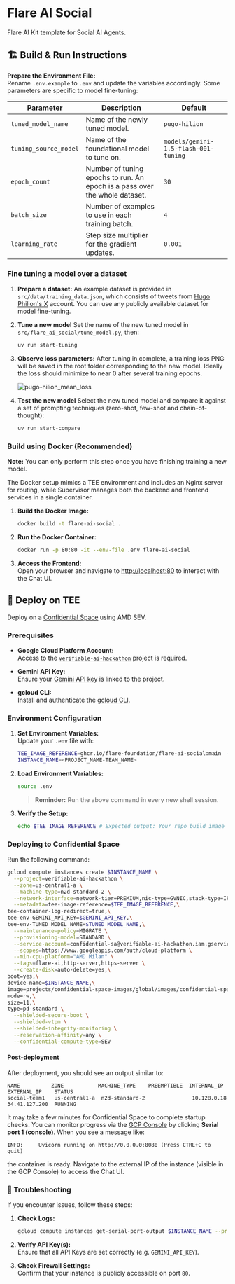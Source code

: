 # Flare AI Social

Flare AI Kit template for Social AI Agents.

## 🏗️ Build & Run Instructions

**Prepare the Environment File:**  
 Rename `.env.example` to `.env` and update the variables accordingly.
Some parameters are specific to model fine-tuning:

| Parameter             | Description                                                                | Default                              |
| --------------------- | -------------------------------------------------------------------------- | ------------------------------------ |
| `tuned_model_name`    | Name of the newly tuned model.                                             | `pugo-hilion`                        |
| `tuning_source_model` | Name of the foundational model to tune on.                                 | `models/gemini-1.5-flash-001-tuning` |
| `epoch_count`         | Number of tuning epochs to run. An epoch is a pass over the whole dataset. | `30`                                 |
| `batch_size`          | Number of examples to use in each training batch.                          | `4`                                  |
| `learning_rate`       | Step size multiplier for the gradient updates.                             | `0.001`                              |

### Fine tuning a model over a dataset

1. **Prepare a dataset:**
   An example dataset is provided in `src/data/training_data.json`, which consists of tweets from
   [Hugo Philion's X](https://x.com/HugoPhilion) account. You can use any publicly available dataset
   for model fine-tuning.

2. **Tune a new model**
   Set the name of the new tuned model in `src/flare_ai_social/tune_model.py`, then:

   ```bash
   uv run start-tuning
   ```

3. **Observe loss parameters:**
   After tuning in complete, a training loss PNG will be saved in the root folder corresponding to the new model.
   Ideally the loss should minimize to near 0 after several training epochs.

   ![pugo-hilion_mean_loss](https://github.com/user-attachments/assets/f6c4d82b-678a-4ae5-bfb7-39dc59e1103d)

4. **Test the new model**
   Select the new tuned model and compare it against a set of prompting techniques (zero-shot, few-shot and chain-of-thought):

   ```bash
   uv run start-compare
   ```

### Build using Docker (Recommended)

**Note:** You can only perform this step once you have finishing training a new model.

The Docker setup mimics a TEE environment and includes an Nginx server for routing, while Supervisor manages both the backend and frontend services in a single container.

1. **Build the Docker Image:**

   ```bash
   docker build -t flare-ai-social .
   ```

2. **Run the Docker Container:**

   ```bash
   docker run -p 80:80 -it --env-file .env flare-ai-social
   ```

3. **Access the Frontend:**  
   Open your browser and navigate to [http://localhost:80](http://localhost:80) to interact with the Chat UI.

## 🚀 Deploy on TEE

Deploy on a [Confidential Space](https://cloud.google.com/confidential-computing/confidential-space/docs/confidential-space-overview) using AMD SEV.

### Prerequisites

- **Google Cloud Platform Account:**  
  Access to the [`verifiable-ai-hackathon`](https://console.cloud.google.com/welcome?project=verifiable-ai-hackathon) project is required.

- **Gemini API Key:**  
  Ensure your [Gemini API key](https://aistudio.google.com/app/apikey) is linked to the project.

- **gcloud CLI:**  
  Install and authenticate the [gcloud CLI](https://cloud.google.com/sdk/docs/install).

### Environment Configuration

1. **Set Environment Variables:**  
   Update your `.env` file with:

   ```bash
   TEE_IMAGE_REFERENCE=ghcr.io/flare-foundation/flare-ai-social:main  # Replace with your repo build image
   INSTANCE_NAME=<PROJECT_NAME-TEAM_NAME>
   ```

2. **Load Environment Variables:**

   ```bash
   source .env
   ```

   > **Reminder:** Run the above command in every new shell session.

3. **Verify the Setup:**

   ```bash
   echo $TEE_IMAGE_REFERENCE # Expected output: Your repo build image
   ```

### Deploying to Confidential Space

Run the following command:

```bash
gcloud compute instances create $INSTANCE_NAME \
  --project=verifiable-ai-hackathon \
  --zone=us-central1-a \
  --machine-type=n2d-standard-2 \
  --network-interface=network-tier=PREMIUM,nic-type=GVNIC,stack-type=IPV4_ONLY,subnet=default \
  --metadata=tee-image-reference=$TEE_IMAGE_REFERENCE,\
tee-container-log-redirect=true,\
tee-env-GEMINI_API_KEY=$GEMINI_API_KEY,\
tee-env-TUNED_MODEL_NAME=$TUNED_MODEL_NAME,\
  --maintenance-policy=MIGRATE \
  --provisioning-model=STANDARD \
  --service-account=confidential-sa@verifiable-ai-hackathon.iam.gserviceaccount.com \
  --scopes=https://www.googleapis.com/auth/cloud-platform \
  --min-cpu-platform="AMD Milan" \
  --tags=flare-ai,http-server,https-server \
  --create-disk=auto-delete=yes,\
boot=yes,\
device-name=$INSTANCE_NAME,\
image=projects/confidential-space-images/global/images/confidential-space-debug-250100,\
mode=rw,\
size=11,\
type=pd-standard \
  --shielded-secure-boot \
  --shielded-vtpm \
  --shielded-integrity-monitoring \
  --reservation-affinity=any \
  --confidential-compute-type=SEV
```

#### Post-deployment

After deployment, you should see an output similar to:

```plaintext
NAME          ZONE           MACHINE_TYPE    PREEMPTIBLE  INTERNAL_IP  EXTERNAL_IP    STATUS
social-team1   us-central1-a  n2d-standard-2               10.128.0.18  34.41.127.200  RUNNING
```

It may take a few minutes for Confidential Space to complete startup checks.
You can monitor progress via the [GCP Console](https://console.cloud.google.com/welcome?project=verifiable-ai-hackathon) by clicking **Serial port 1 (console)**.
When you see a message like:

```plaintext
INFO:     Uvicorn running on http://0.0.0.0:8080 (Press CTRL+C to quit)
```

the container is ready. Navigate to the external IP of the instance (visible in the GCP Console) to access the Chat UI.

### 🔧 Troubleshooting

If you encounter issues, follow these steps:

1. **Check Logs:**

   ```bash
   gcloud compute instances get-serial-port-output $INSTANCE_NAME --project=verifiable-ai-hackathon
   ```

2. **Verify API Key(s):**  
   Ensure that all API Keys are set correctly (e.g. `GEMINI_API_KEY`).

3. **Check Firewall Settings:**  
   Confirm that your instance is publicly accessible on port `80`.
